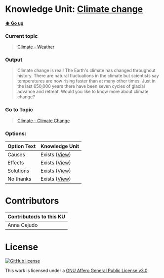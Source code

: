 # Knowledge Unit: [Climate change](../../knowledge_units/climate-weather/climate-change.md)

#### [:arrow_up: Go up](../../topics/climate-weather.md)
### Current topic
> [Climate - Weather](../../topics/climate-weather.md)
### Output
> Climate change is real! The Earth&#039;s climate has changed throughout history. There are natural fluctuations in the climate but scientists say temperatures are now rising faster than at many other times. Just in the last 650,000 years there have been seven cycles of glacial advance and retreat. Would you like to know more about climate change?
### Go to Topic
> [Climate - Climate Change](../../topics/climate-climate-change.md)

### Options: 

| Option Text | Knowledge Unit |
| - | - |  
| Causes  |  Exists ([View](../../knowledge_units/climate-climate-change/causes.md))  |  
| Effects  |  Exists ([View](../../knowledge_units/climate-climate-change/effects.md))  |  
| Solutions  |  Exists ([View](../../knowledge_units/climate-climate-change/solutions.md))  |  
| No thanks  |  Exists ([View](../../knowledge_units/climate-climate-change/no-thanks.md))  | 

# Contributors

| Contributor/s to this KU |
| - | 
| Anna Cejudo |

# License
[![GitHub license](https://img.shields.io/github/license/inbrainz/cerebro)](https://github.com/inbrainz/cerebro/blob/master/LICENSE)

This work is licensed under a [GNU Affero General Public License v3.0](https://www.gnu.org/licenses/agpl-3.0.txt).